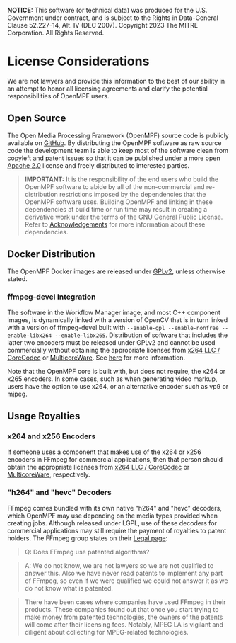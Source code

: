 **NOTICE:** This software (or technical data) was produced for the U.S. Government under contract, and is subject to the
Rights in Data-General Clause 52.227-14, Alt. IV (DEC 2007). Copyright 2023 The MITRE Corporation. All Rights Reserved.


License Considerations
=====================
We are not lawyers and provide this information to the best of our ability in an attempt to honor all licensing
agreements and clarify the potential responsibilities of OpenMPF users.


Open Source
--------------------------------
The Open Media Processing Framework (OpenMPF) source code is publicly available on [GitHub](https://github.com/openmpf).
By distributing the OpenMPF software as raw source code the development team is able to keep most of the software clean
from copyleft and patent issues so that it can be published under a more open
[Apache 2.0](https://www.apache.org/licenses/LICENSE-2.0) license and freely distributed to interested parties.

> **IMPORTANT:** It is the responsibility of the end users who build the OpenMPF software to abide by all of the
> non-commercial and re-distribution restrictions imposed by the dependencies that the OpenMPF software uses. Building
> OpenMPF and linking in these dependencies at build time or run time may result in creating a derivative work under the
> terms of the GNU General Public License. Refer to [Acknowledgements](Acknowledgements/index.html) for more information
> about these dependencies.
> 

Docker Distribution
--------------------------------
The OpenMPF Docker images are released under [GPLv2](https://www.gnu.org/licenses/old-licenses/gpl-2.0.html), unless
otherwise stated.


### ffmpeg-devel Integration ###
The software in the Workflow Manager image, and most C++ component images, is dynamically linked with a version of
OpenCV that is in turn linked with a version of ffmpeg-devel built with
`--enable-gpl --enable-nonfree --enable-libx264 --enable-libx265`.
Distribution of software that includes the latter two encoders must be released under GPLv2 and
cannot be used commercially without obtaining the appropriate licenses from [x264 LLC / CoreCodec](https://x264.org/) or
[MulticoreWare](https://x265.org/). See [here](http://x265.org/x265-licensing-faq/) for more information.

Note that the OpenMPF core is built with, but does not require, the x264 or x265 encoders. In some cases, such as when
generating video markup, users have the option to use x264, or an alternative encoder such as vp9 or mjpeg.


Usage Royalties
------------------------
### x264 and x256 Encoders ###
If someone uses a component that makes use of the x264 or x256 encoders in FFmpeg for commercial applications, then that
person should obtain the appropriate licenses from [x264 LLC / CoreCodec](https://x264.org/) or
[MulticoreWare](http://x265.org/), respectively.

### "h264" and "hevc" Decoders ###
FFmpeg comes bundled with its own native "h264" and "hevc" decoders, which OpenMPF may use depending on the media types
provided when creating jobs. Although released under LGPL, use of these decoders for commercial applications may still
require the payment of royalties to patent holders. The FFmpeg group states on their [Legal
page](http://www.ffmpeg.org/legal.html):

> Q: Does FFmpeg use patented algorithms?

> A: We do not know, we are not lawyers so we are not qualified to answer this. Also we have never read patents to
> implement any part of FFmpeg, so even if we were qualified we could not answer it as we do not know what is patented.

> There have been cases where companies have used FFmpeg in their products. These companies found out that once you
> start trying to make money from patented technologies, the owners of the patents will come after their licensing fees.
> Notably, MPEG LA is vigilant and diligent about collecting for MPEG-related technologies.
